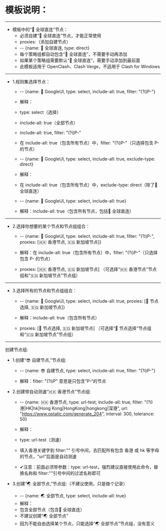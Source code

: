 # 模板说明：
---

- 模板中的“🎯 全球直连”节点：
   - 必须自建“🎯 全球直连”节点，才能正常使用
   - proxies:（添加自建节点）
   -    -- {name: 🎯 全球直连, type: direct}
   - 每个策略组都自动包含“🎯 全球直连”，不需要手动再添加
   - 如果某个策略组需要默认“🎯 全球直连”，需要手动添加到最前面
   - 此模板适用于 OpenClash、Clash Verge，不适用于 Clash for Windows

---

- 1.规则集选择节点：

   -    -- {name: 🎥 GoogleUI, type: select, include-all: true, filter: "(?i)P-"}

   - 解释：
   - type: select（选择）
   - include-all: true（全部节点）
   - include-all: true, filter: "(?i)P-"
   - 在 include-all: true（包含所有节点）中，filter: "(?i)P-"（只选择包含 P- 的节点）
     

   -    -- {name: 🎥 GoogleUI, type: select, include-all: true, exclude-type: direct}
   - 解释：
   - 在 include-all: true（包含所有节点）中，exclude-type: direct（除了🎯 全球直连）


   -    -- {name: 🎥 GoogleUI, type: select, include-all: true}

   - 解释：include-all: true（包含所有节点，包括🎯 全球直连）

---

- 2.选择你想要的某个节点和节点组组合：

   -    -- {name: 🎥 GoogleUI, type: select, include-all: true, filter: "(?i)P-", proxies: [🇭🇰 香港节点, 🇸🇬 新加坡节点]} 

   - 解释：在 include-all: true（包含所有节点）中，filter: "(?i)P-"（只选择包含 P- 的节点）

   - proxies: [🇭🇰 香港节点, 🇸🇬 新加坡节点] （可选择“🇭🇰 香港节点”节点组和“🇸🇬 新加坡节点”节点组）

---

- 3.选择所有的节点和节点组组合：

   -    -- {name: 🎥 GoogleUI, type: select, include-all: true, proxies: [🚀 节点选择, 🇸🇬 新加坡节点]} 

   - 解释：include-all: true（包含所有节点）
   - proxies: [🚀 节点选择, 🇸🇬 新加坡节点] （可选择“🚀 节点选择”节点组和“🇸🇬 新加坡节点”节点组）

---


创建节点组:

- 1.创建“😎 自建节点,”节点组:

   -    -- {name: 😎 自建节点, type: select, include-all: true, filter: "(?i)P-"}

   - 解释：filter: "(?i)P"    意思是只包含”P-“的节点


- 2.创建带自动测速“🇭🇰 香港节点”节点组:

   -    -- {name: 🇭🇰 香港节点, type: url-test, include-all: true, filter: "(?i)港|HK|hk|Hong Kong|HongKong|hongkong|深港", url: "https://www.gstatic.com/generate_204", interval: 300, tolerance: 50}

   - 解释：
   - type: url-test（测速）
   - 填入香港关键字到 filter:"" 引号中间，去匹配所有包含 香港 或 hk 等字母的节点，“url”后面是自动测速 
   - ✔注意：前面必须带参数：type: url-test，强烈建议直接使用此命令，替换名称和 filter:""引号中间的过滤名称即可


- 3.创建“🌏 全部节点,”节点组:（不建议使用，只是做个记录）

   -    -- {name: 🌏 全部节点, type: select, include-all: true}
   - 解释：
   - 包含全部节点（包含🎯 全球直连）
   - 不建议创建“🌏 全部节点”
   - 因为不能自由选择某个节点，只能选择“🌏 全部节点”节点组，没有意义


